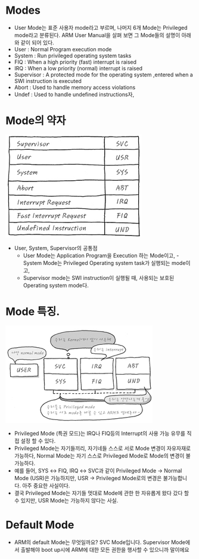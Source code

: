 # Modes
- User Mode는 표준 사용자 mode라고 부르며, 나머지 6개 Mode는 Privileged mode라고 분류된다. ARM User Manual을 살펴 보면 그 Mode들의 설명이 아래와 같이 되어 있다.
- User : Normal Program execution mode
- System : Run privileged operating system tasks
- FIQ : When a high priority (fast) interrupt is raised
- IRQ : When a low priority (normal) interrupt is raised
- Supervisor : A protected mode for the operating system ,entered when a SWI instruction is executed
- Abort : Used to handle memory access violations
- Undef : Used to handle undefined instructions자,

# Mode의 약자
![alt text](image.png)
- User, System, Supervisor의 공통점
    - User Mode는 Application Program을 Execution 하는 Mode이고, - System Mode는 Privileged Operating system task가 실행되는 mode이고, 
    - Supervisor mode는 SWI instruction이 실행될 때, 사용되는 보호된 Operating system mode다.

# Mode 특징.
![alt text](image-1.png)
- Privileged Mode (특권 모드)는 IRQ나 FIQ등의 Interrupt의 사용 가능 유무를 직접 설정 할 수 있다.
- Privileged Mode는 자기들끼리, 자기네들 스스로 서로 Mode 변경이 자유자재로 가능하다, Normal Mode는 자기 스스로 Privileged Mode로 Mode의 변경이 불가능하다.
- 예를 들어, SYS ↔ FIQ, IRQ ↔ SVC과 같이 Privileged Mode → Normal Mode (USR)은 가능하지만, USR → Privileged Mode로의 변경은 불가능합니다. 아주 중요한 사실이다.
- 결국 Privileged Mode는 자기들 멋대로 Mode에 관한 한 자유롭게 왔다 갔다 할 수 있지만, USR Mode는 가능하지 않다는 사실. 

# Default Mode
- ARM의 default Mode는 무엇일까요? SVC Mode입니다. Supervisor Mode에서 출발해야 boot up시에 ARM에 대한 모든 권한을 행사할 수 있으니까 말이에요